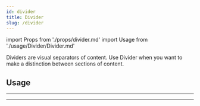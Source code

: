 ```yaml
---
id: divider
title: Divider
slug: /divider
---
```


import Props from './props/divider.md'
import Usage from './usage/Divider/Divider.md'

Dividers are visual separators of content. Use Divider when you want to make a
distinction between sections of content.

## Usage

<Usage />

---

<Props />

---
